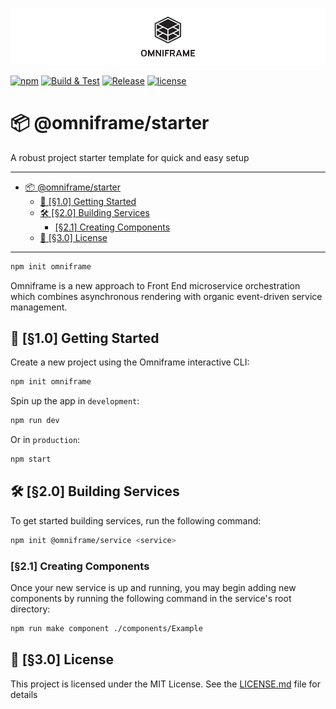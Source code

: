 ![Omniframe][header]

[![npm][npm-badge]][npm-badge-url]
[![Build & Test](https://github.com/omniframe/omniframe/workflows/Build%20&%20Test/badge.svg)](https://github.com/omniframe/omniframe/actions)
[![Release](https://github.com/omniframe/omniframe/workflows/Release/badge.svg)](https://github.com/omniframe/omniframe/actions)
[![license][npm-license]][npm-license-url]

# 📦 @omniframe/starter

A robust project starter template for quick and easy setup

___

- [📦 @omniframe/starter](#-omniframestarter)
  - [💼 [§1.0] Getting Started](#-10-getting-started)
  - [🛠 [§2.0] Building Services](#-20-building-services)
    - [[§2.1] Creating Components](#21-creating-components)
  - [📄 [§3.0] License](#-30-license)

___

```bash
npm init omniframe
```

Omniframe is a new approach to Front End microservice orchestration which
combines asynchronous rendering with organic event-driven service management.

## 💼 [§1.0] Getting Started

Create a new project using the Omniframe interactive CLI:

```bash
npm init omniframe
```

Spin up the app in `development`:

```bash
npm run dev
```

Or in `production`:

```bash
npm start
```

## 🛠 [§2.0] Building Services

To get started building services, run the following command:

```bash
npm init @omniframe/service <service>
```

### [§2.1] Creating Components

Once your new service is up and running, you may begin adding new components by
running the following command in the service's root directory:

```bash
npm run make component ./components/Example
```

## 📄 [§3.0] License

This project is licensed under the MIT License.
See the [LICENSE.md](LICENSE.md) file for details

[header]: /.github/readme.png "Omniframe"
[npm-badge]: https://img.shields.io/npm/v/@omniframe/core.svg
[npm-badge-url]: https://www.npmjs.com/package/@omniframe/core
[npm-license]: https://img.shields.io/npm/l/@omniframe/core.svg
[npm-license-url]: https://github.com/omniframe/omniframe/blob/master/LICENSE